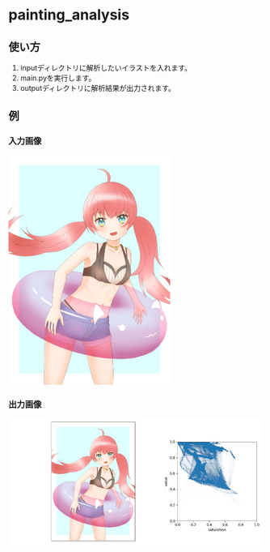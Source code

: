 # painting_analysis
## 使い方
1. inputディレクトリに解析したいイラストを入れます。
2. main.pyを実行します。
3. outputディレクトリに解析結果が出力されます。

## 例
### 入力画像
<img src="https://github.com/wkt1227/painting_analysis/blob/main/input/E8RIiVXVoAIqbBP.jpg" width="320px">

### 出力画像
<img src="https://github.com/wkt1227/painting_analysis/blob/main/output/result_E8RIiVXVoAIqbBP.jpg" width="640px">

